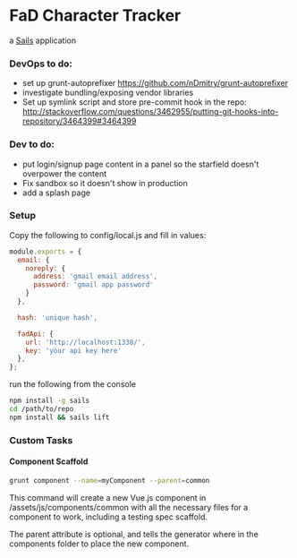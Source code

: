 # FaD Character Tracker

a [Sails](http://sailsjs.org) application

### DevOps to do:

 - set up grunt-autoprefixer https://github.com/nDmitry/grunt-autoprefixer
 - investigate bundling/exposing vendor libraries
 - Set up symlink script and store pre-commit hook in the repo: http://stackoverflow.com/questions/3462955/putting-git-hooks-into-repository/3464399#3464399

### Dev to do:

 - put login/signup page content in a panel so the starfield doesn't overpower the content
 - Fix sandbox so it doesn't show in production
 - add a splash page

### Setup

Copy the following to config/local.js and fill in values:


```javascript
module.exports = {
  email: {
    noreply: {
      address: 'gmail email address',
      password: 'gmail app password'
    }
  },

  hash: 'unique hash',

  fadApi: {
    url: 'http://localhost:1338/',
    key: 'your api key here'
  },
};
```

run the following from the console


```bash
npm install -g sails
cd /path/to/repo
npm install && sails lift
```

### Custom Tasks

#### Component Scaffold

```bash
grunt component --name=myComponent --parent=common
```

This command will create a new Vue.js component in /assets/js/components/common with all the necessary files for a component to work, including a testing spec scaffold.

The parent attribute is optional, and tells the generator where in the components folder to place the new component.
